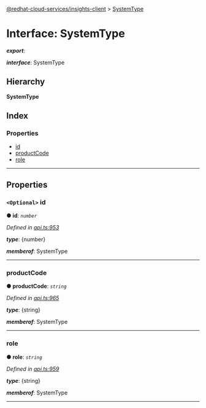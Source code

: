 [@redhat-cloud-services/insights-client](../README.md) > [SystemType](../interfaces/systemtype.md)

# Interface: SystemType

*__export__*: 

*__interface__*: SystemType

## Hierarchy

**SystemType**

## Index

### Properties

* [id](systemtype.md#id)
* [productCode](systemtype.md#productcode)
* [role](systemtype.md#role)

---

## Properties

<a id="id"></a>

### `<Optional>` id

**● id**: *`number`*

*Defined in [api.ts:953](https://github.com/RedHatInsights/javascript-clients/blob/master/packages/insights/api.ts#L953)*

*__type__*: {number}

*__memberof__*: SystemType

___
<a id="productcode"></a>

###  productCode

**● productCode**: *`string`*

*Defined in [api.ts:965](https://github.com/RedHatInsights/javascript-clients/blob/master/packages/insights/api.ts#L965)*

*__type__*: {string}

*__memberof__*: SystemType

___
<a id="role"></a>

###  role

**● role**: *`string`*

*Defined in [api.ts:959](https://github.com/RedHatInsights/javascript-clients/blob/master/packages/insights/api.ts#L959)*

*__type__*: {string}

*__memberof__*: SystemType

___

